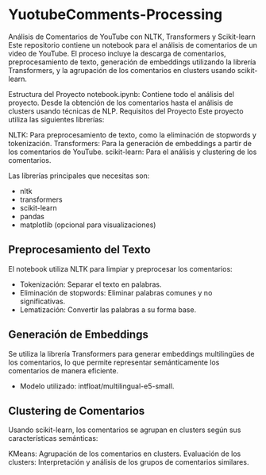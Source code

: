 # YuotubeComments-Processing

Análisis de Comentarios de YouTube con NLTK, Transformers y Scikit-learn
Este repositorio contiene un notebook para el análisis de comentarios de un video de YouTube. El proceso incluye la descarga de comentarios, preprocesamiento de texto, generación de embeddings utilizando la librería Transformers, y la agrupación de los comentarios en clusters usando scikit-learn.

Estructura del Proyecto
notebook.ipynb: Contiene todo el análisis del proyecto. Desde la obtención de los comentarios hasta el análisis de clusters usando técnicas de NLP.
Requisitos del Proyecto
Este proyecto utiliza las siguientes librerías:

NLTK: Para preprocesamiento de texto, como la eliminación de stopwords y tokenización.
Transformers: Para la generación de embeddings a partir de los comentarios de YouTube.
scikit-learn: Para el análisis y clustering de los comentarios.

Las librerías principales que necesitas son:
- nltk
- transformers
- scikit-learn
- pandas
- matplotlib (opcional para visualizaciones)
## Preprocesamiento del Texto
El notebook utiliza NLTK para limpiar y preprocesar los comentarios:
- Tokenización: Separar el texto en palabras.
- Eliminación de stopwords: Eliminar palabras comunes y no significativas.
- Lematización: Convertir las palabras a su forma base.
  
## Generación de Embeddings

Se utiliza la librería Transformers para generar embeddings multilingües de los comentarios, lo que permite representar semánticamente los comentarios de manera eficiente.

- Modelo utilizado: intfloat/multilingual-e5-small.
  
## Clustering de Comentarios
Usando scikit-learn, los comentarios se agrupan en clusters según sus características semánticas:

KMeans: Agrupación de los comentarios en clusters.
Evaluación de los clusters: Interpretación y análisis de los grupos de comentarios similares.
